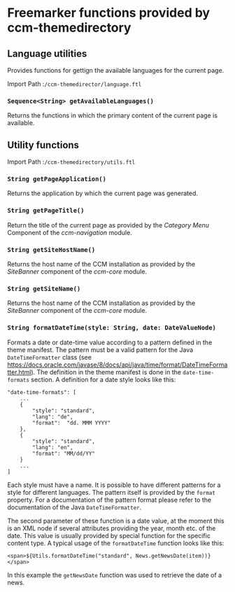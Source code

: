 # Freemarker functions provided by ccm-themedirectory

## Language utilities

Provides functions for gettign the available languages for the current page.

Import Path
    :`/ccm-themedirector/language.ftl`

### `Sequence<String> getAvailableLanguages()`

Returns the functions in which the primary content of the current page is available.

## Utility functions

Import Path
    :`/ccm-themedirectory/utils.ftl`

### `String getPageApplication()`

Returns the application by which the current page was generated.

### `String getPageTitle()`

Return the title of the current page as provided by the 
_Category Menu_ Component of the _ccm-navigation_ module. 

### `String getSiteHostName()`

Returns the host name of the CCM installation as provided by the 
_SiteBanner_ component of the _ccm-core_ module.

### `String getSiteName()`

Returns the host name of the CCM installation as provided by the 
_SiteBanner_ component of the _ccm-core_ module.

### `String formatDateTime(style: String, date: DateValueNode)`

Formats a date or date-time value according to a pattern defined in the
theme manifest. The pattern must be a valid pattern for the Java `DateTimeFormatter` class (see https://docs.oracle.com/javase/8/docs/api/java/time/format/DateTimeFormatter.html). The definition in the theme manifest is done in the `date-time-formats` section. A definition for a date style looks like this:

    "date-time-formats": [
        ...
        {
            "style": "standard",
            "lang": "de",
            "format":  "dd. MMM YYYY"
        },
        {
            "style": "standard",
            "lang": "en",
            "format": "MM/dd/YY"
        }
        ...
    ]

Each style must have a name. It is possible to have different patterns
for a style for different languages. The pattern itself is provided by the `format` property. For a documentation of the pattern format 
please refer to the documentation of the Java `DateTimeFormatter`.

The second parameter of these function is a date value, at the moment 
this is an XML node if several attributes providing the year, month etc. of the date. This value is usually provided by special function
for the specific content type. A typical usage of the `formatDateTime`
function looks like this:

    <span>${Utils.formatDateTime("standard", News.getNewsDate(item))}</span>

In this example the `getNewsDate` function was used to retrieve the date of a news.